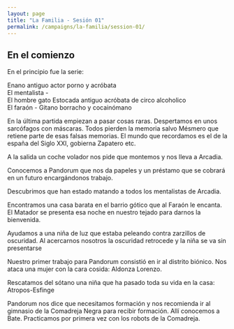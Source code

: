 ```yaml
---
layout: page
title: "La Familia - Sesión 01"
permalink: /campaigns/la-familia/session-01/
---
```


## **En el comienzo**

En el principio fue la serie:

Enano antiguo actor porno y acróbata  
El mentalista \-   
El hombre gato Estocada antiguo acróbata de circo alcoholico  
El faraón \- Gitano borracho y cocainómano

En la última partida empiezan a pasar cosas raras. Despertamos en unos sarcófagos con máscaras. Todos pierden la memoria salvo Mésmero que retiene parte de esas falsas memorias. El mundo que recordamos es el de la españa del Siglo XXI, gobierna Zapatero etc.

A la salida un coche volador nos pide que montemos y nos lleva a Arcadia. 

Conocemos a Pandorum que nos da papeles y un préstamo que se cobrará en un futuro encargándonos trabajo.

Descubrimos que han estado matando a todos los mentalistas de Arcadia.

Encontramos una casa barata en el barrio gótico que al Faraón le encanta. El Matador se presenta esa noche en nuestro tejado para darnos la bienvenida.

Ayudamos a una niña de luz que estaba peleando contra zarzillos de oscuridad. Al acercarnos nosotros la oscuridad retrocede y la niña se va sin presentarse

Nuestro primer trabajo para Pandorum consistió en ir al distrito biónico. Nos ataca una mujer con la cara cosida: Aldonza Lorenzo.

Rescatamos del sótano  una niña que ha pasado toda su vida en la casa: Atropos-Esfinge

Pandorum nos dice que necesitamos formación y nos recomienda ir al gimnasio de la Comadreja Negra para recibir formación. Allí conocemos a Bate. Practicamos por primera vez con los robots de la Comadreja.